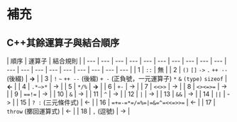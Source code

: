 # 補充

## C++其餘運算子與結合順序

| 順序 | 運算子 | 結合規則 |
| --- | --- | --- | --- | --- | --- | --- | --- | --- | --- | --- | --- | --- | --- | --- | --- | --- | --- | --- |
| 1 | `::` | 無 |
| 2 | `()` `[]` `->` `.` `++ --` \(後綴\) | **-&gt;** |
| 3 | `!` `~` `++ --` \(後綴\) `+ -` \(正負號，一元運算子\) `*` `&` `(type)` `sizeof` | **&lt;-** |
| 4 | `.*–>*` | -&gt; |
| 5 | `*/%` | **-&gt;** |
| 6 | `+-` | -&gt; |
| 7 | `<<>>` | -&gt; |
| 8 | `<><=>=` | -&gt; |
| 9 | `==!=` | -&gt; |
| 10 | `&` | -&gt; |
| 11 | `^` | -&gt; |
| 12 | `|` | -&gt; |
| 13 | `&&` | -&gt; |
| 14 | `||` | -&gt; |
| 15 | `? :` \(三元條件式\) | &lt;- |
| 16 | `=+=-=*=/=%=|=&=^=<<=>>=` | &lt;- |
| 17 | `throw` \(擲回運算式\) | &lt;- |
| 18 | `,` \(逗號\) | -&gt; |

